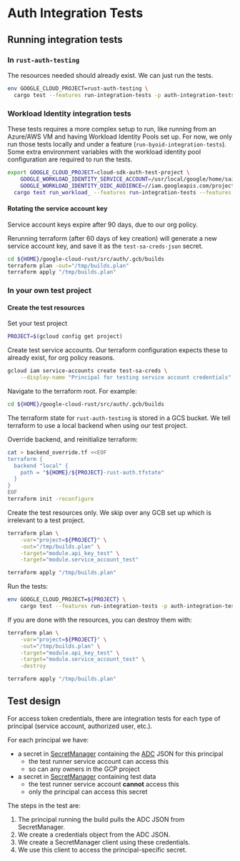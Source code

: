 # Auth Integration Tests

## Running integration tests

### In `rust-auth-testing`

The resources needed should already exist. We can just run the tests.

```sh
env GOOGLE_CLOUD_PROJECT=rust-auth-testing \
  cargo test --features run-integration-tests -p auth-integration-tests
```

### Workload Identity integration tests

These tests requires a more complex setup to run, like running from an Azure/AWS
VM and having Workload Identity Pools set up. For now, we only run those tests
locally and under a feature (`run-byoid-integration-tests`). Some extra
environment variables with the workload identity pool configuration are required
to run the tests.

```sh
export GOOGLE_CLOUD_PROJECT=cloud-sdk-auth-test-project \
    GOOGLE_WORKLOAD_IDENTITY_SERVICE_ACCOUNT=/usr/local/google/home/saisunder/data/creds/cloudsdkauthtestbyoidsa.json \
    GOOGLE_WORKLOAD_IDENTITY_OIDC_AUDIENCE=//iam.googleapis.com/projects/14733326273/locations/global/workloadIdentityPools/google-idp/providers/google-idp \
  cargo test run_workload_ --features run-integration-tests --features run-byoid-integration-tests -p auth-integration-tests
```

#### Rotating the service account key

Service account keys expire after 90 days, due to our org policy.

Rerunning terraform (after 60 days of key creation) will generate a new service
account key, and save it as the `test-sa-creds-json` secret.

```sh
cd ${HOME}/google-cloud-rust/src/auth/.gcb/builds
terraform plan -out="/tmp/builds.plan"
terraform apply "/tmp/builds.plan"
```

### In your own test project

#### Create the test resources

Set your test project

```sh
PROJECT=$(gcloud config get project)
```

Create test service accounts. Our terraform configuration expects these to
already exist, for org policy reasons.

```sh
gcloud iam service-accounts create test-sa-creds \
    --display-name "Principal for testing service account credentials"
```

Navigate to the terraform root. For example:

```sh
cd ${HOME}/google-cloud-rust/src/auth/.gcb/builds
```

The terraform state for `rust-auth-testing` is stored in a GCS bucket. We tell
terraform to use a local backend when using our test project.

Override backend, and reinitialize terraform:

```sh
cat > backend_override.tf <<EOF
terraform {
  backend "local" {
    path = "${HOME}/${PROJECT}-rust-auth.tfstate"
  }
}
EOF
terraform init -reconfigure
```

Create the test resources only. We skip over any GCB set up which is irrelevant
to a test project.

```sh
terraform plan \
    -var="project=${PROJECT}" \
    -out="/tmp/builds.plan" \
    -target="module.api_key_test" \
    -target="module.service_account_test"

terraform apply "/tmp/builds.plan"
```

Run the tests:

```sh
env GOOGLE_CLOUD_PROJECT=${PROJECT} \
    cargo test --features run-integration-tests -p auth-integration-tests
```

If you are done with the resources, you can destroy them with:

```sh
terraform plan \
    -var="project=${PROJECT}" \
    -out="/tmp/builds.plan" \
    -target="module.api_key_test" \
    -target="module.service_account_test" \
    -destroy

terraform apply "/tmp/builds.plan"
```

## Test design

For access token credentials, there are integration tests for each type of
principal (service account, authorized user, etc.).

For each principal we have:

- a secret in [SecretManager] containing the [ADC] JSON for this principal
  - the test runner service account can access this
  - so can any owners in the GCP project
- a secret in [SecretManager] containing test data
  - the test runner service account **cannot** access this
  - only the principal can access this secret

The steps in the test are:

1. The principal running the build pulls the ADC JSON from SecretManager.
1. We create a credentials object from the ADC JSON.
1. We create a SecretManager client using these credentials.
1. We use this client to access the principal-specific secret.

[adc]: https://cloud.google.com/docs/authentication/application-default-credentials
[secretmanager]: https://cloud.google.com/security/products/secret-manager
